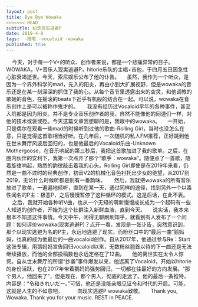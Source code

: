 ```yaml
---
layout: post
title: Bye Bye Wowaka
<<<<<<< HEAD
subtitle: 纪念现实逃避P
date: 2019-4-8
tags:  -随笔 -vocaloid -wowaka
published: true
---
```


&nbsp;&nbsp;&nbsp;&nbsp;今天，对于每一个V+的听众、创作者来说，都是一个悲痛异常的日子。WOWAKA，V+音乐人现実逃避P，hitorie乐队的主唱+吉他，于四月五日因急性心脏衰竭逝世。今天，索尼娱乐公布了他的讣告。
&nbsp;&nbsp;&nbsp;&nbsp;虽然，我作为一个听众，是因为一个界外科学的mad，先入的阳炎，再由小到大扩展视野，但是wowaka的音乐还是在某一刻深深的抓住了我的心。从每个音节里透露出来的空灵，和他调教的歌姬的音色，在摇滚的beats下近乎有机般的结合在一起。可以说，wowaka在音乐创作上是可以被称作鬼才的。
&nbsp;&nbsp;&nbsp;&nbsp;
我没有经历过Vocaloid早年的各种事件，甚至入坑都是因为阳炎。并不是专业音乐创作者的我，自然不能像他的同道们一样，对他的技术或褒或贬。今天这篇文章我想聊的是，我眼中的wowaka。
&nbsp;&nbsp;&nbsp;&nbsp;一开始，只是偶尔在观看一些mad的时候听到过他的歌曲-Rolling Girl，当时也没怎么在意，只是觉得这首歌相当好听。在几年后，一次随机的私人FM推荐，正好跳到他在世末舞厅风波后回归的，也是他最后的Vocaloid乐曲-Unknown Mothergoose，在音乐响起的第三秒后，我把这首歌加进了我的歌单。之后，在圈内伙伴的安利下，我第一次点开了那个“歌手：wowaka”。随便点了一首歌，随着旋律响起，熟悉的韵律敲击着我的心头。Rolling Girl即使是在2019年来看，仍然是一曲不过时的经典创作，初音V2的机械化音色衬托出少女的绝望，从2017到2019，无论什么时候听都是别有一番韵味。
&nbsp;&nbsp;&nbsp;&nbsp;
然后，我就把wowaka的所有音乐放进了歌单，一遍遍地倾听，直到在某一天，通过同样的途径，找到另外一个以毒性闻名的P主：极恶P，之后慢慢暂停了这种循环的模式。这是后话，在此不表。
&nbsp;&nbsp;&nbsp;&nbsp;之后，我就开始各种听V曲，也从一个无知的萌新慢慢成长成为一个起码有一些人知道的创作者，开始为这个社群注入新鲜血液，直到今天。
&nbsp;&nbsp;&nbsp;&nbsp;说实话，我本来根本不知道这件事情。今天中午，闲得无聊刷刷知乎，就看到有人发布了一个问题：如何评价wowaka(现実逃避P)？点开一看，发现是一张讣告，突然意识到，那个以现实逃避为名的P主，永远地逃避了现实。而粉丝口中的“最后一曲”鹅妈妈，也真的成为他最后的一曲vocaloid创作。自从2017年，他通过参与Re：Start这张专辑，用鹅妈妈宣告回归vocaloid以来，无数粉丝翘首以待的下一曲还是无法继续播放，而他的全部投稿数也永远定格在了12曲。
&nbsp;&nbsp;&nbsp;&nbsp;他的离世实在太令人惊愕。自从世末舞厅的所谓“抄袭”事件爆发以来，他远离了Vocaloid，开始以hitorie的身份活跃，也在2017年带着鹅妈妈强势回归。一切都在往最好的方向发展。“那个男人，他回来了”，但是现在，那个男人，彻底的走远了。他的最后一条推特，内容是：“令和きれいだー。”可惜，他还是没能亲眼见证令和时代的开启。可能，这就是人生的不如意吧。
&nbsp;&nbsp;&nbsp;&nbsp;
&nbsp;&nbsp;&nbsp;&nbsp;向现实逃避P wowaka致敬。
&nbsp;&nbsp;&nbsp;&nbsp;Thank you, Wowaka. Thank you for your music. REST in PEACE.
